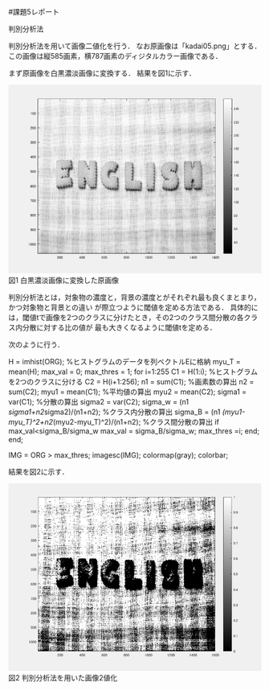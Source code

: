 #課題5レポート

判別分析法

判別分析法を用いて画像二値化を行う．
なお原画像は「kadai05.png」とする．この画像は縦585画素，横787画素のディジタルカラー画像である．

まず原画像を白黒濃淡画像に変換する．
結果を図1に示す．

![原画像](https://github.com/ogata3/lecture_image_processing/blob/master/kadai05/kadai5_1.png?raw=true)
図1 白黒濃淡画像に変換した原画像

判別分析法とは，対象物の濃度と，背景の濃度とがそれぞれ最も良くまとまり，かつ対象物と背景との違い
が際立つように閾値を定める方法である．
具体的には，閾値tで画像を2つのクラスに分けたとき，その2つのクラス間分散の各クラス内分散に対する比の値が
最も大きくなるように閾値tを定める．

次のように行う．

H = imhist(ORG); %ヒストグラムのデータを列ベクトルEに格納
myu_T = mean(H);
max_val = 0;
max_thres = 1;
for i=1:255
C1 = H(1:i); %ヒストグラムを2つのクラスに分ける
C2 = H(i+1:256);
n1 = sum(C1); %画素数の算出
n2 = sum(C2);
myu1 = mean(C1); %平均値の算出
myu2 = mean(C2);
sigma1 = var(C1); %分散の算出
sigma2 = var(C2);
sigma_w = (n1 *sigma1+n2*sigma2)/(n1+n2); %クラス内分散の算出
sigma_B = (n1 *(myu1-myu_T)^2+n2*(myu2-myu_T)^2)/(n1+n2); %クラス間分散の算出
if max_val<sigma_B/sigma_w
max_val = sigma_B/sigma_w;
max_thres =i;
end;
end;

IMG = ORG > max_thres;
imagesc(IMG); colormap(gray); colorbar;

結果を図2に示す．

![原画像](https://github.com/ogata3/lecture_image_processing/blob/master/kadai05/kadai5_2.png?raw=true)
図2 判別分析法を用いた画像2値化
